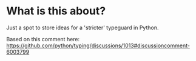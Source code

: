 # What is this about?
Just a spot to store ideas for a 'stricter' typeguard in Python.

Based on this comment here:
https://github.com/python/typing/discussions/1013#discussioncomment-6003799
